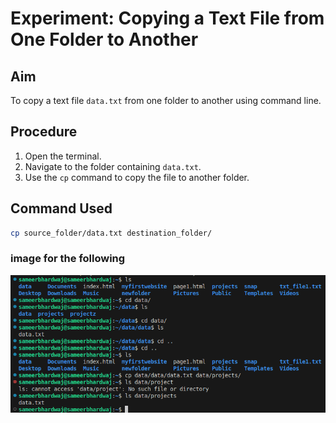 #  **Experiment: Copying a Text File from One Folder to Another**

## **Aim**

To copy a text file `data.txt` from one folder to another using command line.

## Procedure
1. Open the terminal.
2. Navigate to the folder containing `data.txt`.
3. Use the `cp` command to copy the file to another folder.

## Command Used
```bash
cp source_folder/data.txt destination_folder/
```
### **image for the following**

![image](<copy command 2025-08-07 113346.png>)

